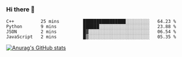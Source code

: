 ### Hi there 👋
<!--START_SECTION:waka-->

```text
C++          25 mins         ████████████████░░░░░░░░░   64.23 %
Python       9 mins          ██████░░░░░░░░░░░░░░░░░░░   23.88 %
JSON         2 mins          █▓░░░░░░░░░░░░░░░░░░░░░░░   06.54 %
JavaScript   2 mins          █▒░░░░░░░░░░░░░░░░░░░░░░░   05.35 %
```

<!--END_SECTION:waka-->
[![Anurag's GitHub stats](https://github-readme-stats.vercel.app/api?username=Kevinbarrero)](https://github.com/anuraghazra/github-readme-stats)
<!--
**Kevinbarrero/Kevinbarrero** is a ✨ _special_ ✨ repository because its `README.md` (this file) appears on your GitHub profile.

Here are some ideas to get you started:

- 🔭 I’m currently working on ...
- 🌱 I’m currently learning ...
- 👯 I’m looking to collaborate on ...
- 🤔 I’m looking for help with ...
- 💬 Ask me about ...
- 📫 How to reach me: ...
- 😄 Pronouns: ...
- ⚡ Fun fact: ...

-->


